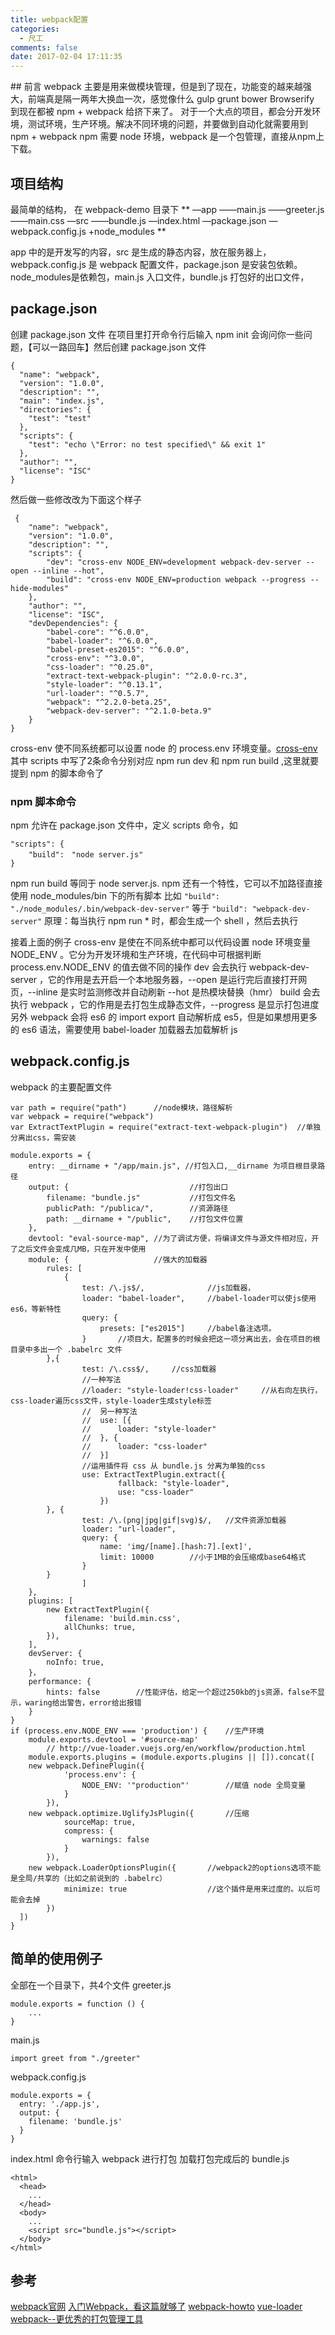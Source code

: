 ```yaml
---
title: webpack配置
categories:
  - 尺工
comments: false
date: 2017-02-04 17:11:35
---
```

<p></p>
<!-- more -->
## 前言
webpack 主要是用来做模块管理，但是到了现在，功能变的越来越强大，前端真是隔一两年大换血一次，感觉像什么 gulp grunt bower Browserify 到现在都被 npm + webpack 给挤下来了。
对于一个大点的项目，都会分开发环境，测试环境，生产环境。解决不同环境的问题，并要做到自动化就需要用到 npm + webpack
npm 需要 node 环境，webpack 是一个包管理，直接从npm上下载。

## 项目结构
最简单的结构，
在 webpack-demo 目录下
**
—app
——main.js
——greeter.js
——main.css
—src
——bundle.js
—index.html
—package.json
—webpack.config.js
+node_modules
**

app 中的是开发写的内容，src 是生成的静态内容，放在服务器上，webpack.config.js 是 webpack 配置文件，package.json 是安装包依赖。node_modules是依赖包，main.js 入口文件，bundle.js 打包好的出口文件，
## package.json
创建 package.json 文件
在项目里打开命令行后输入 npm init 会询问你一些问题，【可以一路回车】然后创建 package.json 文件
```
{
  "name": "webpack",
  "version": "1.0.0",
  "description": "",
  "main": "index.js",
  "directories": {
    "test": "test"
  },
  "scripts": {
    "test": "echo \"Error: no test specified\" && exit 1"
  },
  "author": "",
  "license": "ISC"
}

```
 然后做一些修改改为下面这个样子
```
 {
	"name": "webpack",
	"version": "1.0.0",
	"description": "",
	"scripts": {
		"dev": "cross-env NODE_ENV=development webpack-dev-server --open --inline --hot",
		"build": "cross-env NODE_ENV=production webpack --progress --hide-modules"
	},
	"author": "",
	"license": "ISC",
	"devDependencies": {
		"babel-core": "^6.0.0",
		"babel-loader": "^6.0.0",
		"babel-preset-es2015": "^6.0.0",
		"cross-env": "^3.0.0",
		"css-loader": "^0.25.0",
		"extract-text-webpack-plugin": "^2.0.0-rc.3",
		"style-loader": "^0.13.1",
		"url-loader": "^0.5.7",
		"webpack": "^2.2.0-beta.25",
		"webpack-dev-server": "^2.1.0-beta.9"
	}
}
```
cross-env 使不同系统都可以设置 node 的 process.env 环境变量。[cross-env](http://npm.taobao.org/package/cross-env)
其中 scripts 中写了2条命令分别对应 npm run dev 和 npm run build ,这里就要提到 npm 的脚本命令了
### npm 脚本命令
npm 允许在 package.json 文件中，定义 scripts 命令，如
```
"scripts": {
	"build":　"node server.js"
}
```
npm run build 等同于 node server.js.
npm 还有一个特性，它可以不加路径直接使用 node_modules/bin 下的所有脚本
比如 `"build": "./node_modules/.bin/webpack-dev-server"` 等于 `"build": "webpack-dev-server"`
原理：每当执行 npm run * 时，都会生成一个 shell ，然后去执行

接着上面的例子
cross-env 是使在不同系统中都可以代码设置 node 环境变量 NODE_ENV 。它分为开发环境和生产环境，在代码中可根据判断 process.env.NODE_ENV 的值去做不同的操作
dev 会去执行 webpack-dev-server ，它的作用是去开启一个本地服务器，--open 是运行完后直接打开网页，--inline 是实时监测修改并自动刷新 --hot 是热模块替换（hmr）
build 会去执行 webpack ，它的作用是去打包生成静态文件，--progress 是显示打包进度
另外 webpack 会将 es6 的 import export 自动解析成 es5，但是如果想用更多的 es6 语法，需要使用 babel-loader 加载器去加载解析 js
## webpack.config.js
webpack 的主要配置文件
```
var path = require("path")		//node模块，路径解析
var webpack = require("webpack")	
var ExtractTextPlugin = require("extract-text-webpack-plugin")	//单独分离出css，需安装

module.exports = {
	entry: __dirname + "/app/main.js", //打包入口,__dirname 为项目根目录路径
	output: {							//打包出口
		filename: "bundle.js"			//打包文件名
		publicPath: "/publica/",		//资源路径
		path: __dirname + "/public",	//打包文件位置
	},
	devtool: "eval-source-map", //为了调试方便，将编译文件与源文件相对应，开了之后文件会变成几MB，只在开发中使用
	module: {					//强大的加载器
		rules: [
			{
				test: /\.js$/,				//js加载器，
				loader: "babel-loader",		//babel-loader可以使js使用es6，等新特性
				query: {
					presets: ["es2015"]		//babel备注选项。
				}		//项目大，配置多的时候会把这一项分离出去，会在项目的根目录中多出一个 .babelrc 文件
		},{
				test: /\.css$/,		//css加载器
				//一种写法
				//loader: "style-loader!css-loader" 	//从右向左执行，css-loader遍历css文件，style-loader生成style标签
				//	另一种写法		
				//	use: [{
				//		loader: "style-loader"
				//	}, {
				//		loader: "css-loader"
				//	}]
				//运用插件将 css 从 bundle.js 分离为单独的css
				use: ExtractTextPlugin.extract({
						fallback: "style-loader",
						use: "css-loader"
					})
		}, {
				test: /\.(png|jpg|gif|svg)$/,	//文件资源加载器
				loader: "url-loader",
				query: {
					name: 'img/[name].[hash:7].[ext]',
					limit: 10000		//小于1MB的会压缩成base64格式
				}
		}
				]
	},
	plugins: [
		new ExtractTextPlugin({
			filename: 'build.min.css',
			allChunks: true,
		}), 
	],
	devServer: {
		noInfo: true,
	}，
	performance: {
		hints: false		//性能评估，给定一个超过250kb的js资源，false不显示，waring给出警告，error给出报错
	}
}
if (process.env.NODE_ENV === 'production') {	//生产环境
	module.exports.devtool = '#source-map'
		// http://vue-loader.vuejs.org/en/workflow/production.html
	module.exports.plugins = (module.exports.plugins || []).concat([
    new webpack.DefinePlugin({
			'process.env': {
				NODE_ENV: '"production"'		//赋值 node 全局变量
			}
		}),
    new webpack.optimize.UglifyJsPlugin({		//压缩
			sourceMap: true,
			compress: {
				warnings: false
			}
		}),
    new webpack.LoaderOptionsPlugin({		//webpack2的options选项不能是全局/共享的（比如之前说到的 .babelrc）
			minimize: true					//这个插件是用来过度的。以后可能会去掉
		})
  ])
}
```
## 简单的使用例子
全部在一个目录下，共4个文件
greeter.js
```
module.exports = function () {
	...
}
```
main.js
```
import greet from "./greeter"
```
webpack.config.js
```
module.exports = {
  entry: './app.js',
  output: {
    filename: 'bundle.js'
  }
}
```
index.html 
命令行输入 webpack 进行打包
加载打包完成后的 bundle.js 
```
<html>
  <head>
    ...
  </head>
  <body>
    ...
    <script src="bundle.js"></script>
  </body>
</html>
```

## 参考
[webpack官网](https://webpack.js.org/)
[入门Webpack，看这篇就够了](http://blog.csdn.net/kun5706947/article/details/52596766)
[webpack-howto](https://github.com/petehunt/webpack-howto)
[vue-loader](http://vue-loader.vuejs.org/en/)
[webpack--更优秀的打包管理工具](http://jixianqianduan.com/frontend-build/2015/04/01/webpack-tool.html)




